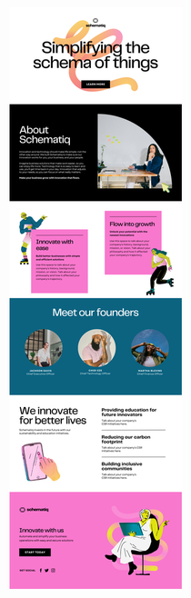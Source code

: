 ![template](https://raw.githubusercontent.com/ShriIraCatalog/resources-two/refs/heads/master/2025/04/20/20250420171859.png)
